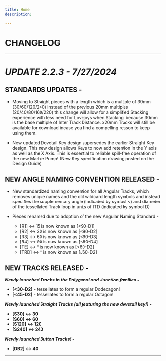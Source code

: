 ```yaml
---
title: Home
description: 

---
```

# **CHANGELOG**

---

# ***UPDATE 2.2.3 - 7/27/2024***

## STANDARDS UPDATES -

- Moving to Straight pieces with a length which is a multiple of 30mm (30/60/120/240) instead of the previous 20mm multiples (20/40/80/160/220) this change will allow for a simplified Stacking experience with less need for Lovejoys when Stacking, because 30mm is the base multiple of Inter Track Distance. x20mm Tracks will still be available for download incase you find a compelling reason to keep using them.

- New updated Dovetail Key design supersedes the earlier Straight Key design. This new design allows Keys to now add retention in the Y axis as well as the X Axis. This is essential to reliable spill-free operation of the new Marble Pump! (New Key specification drawing posted on the Design Guide)

## NEW ANGLE NAMING CONVENTION RELEASED -

- New standardized naming convention for all Angular Tracks, which removes unique names and the old wildcard length symbols and instead specifies the supplementary angle (indicated by symbol <) and diameter of the tessellated Track loop in units of ITD (indicated by symbol D)

- Pieces renamed due to adoption of the new Angular Naming Standard -
    - [R1] ↔ 15 is now known as [<90-D1]
    - [R2] ↔ 30 is now known as [<90-D2]
    - [R3] ↔ 60 is now known as [<90-D3]
    - [R4] ↔ 90 is now known as [<90-D4]
    - [TE] ↔ * is now known as [<60-D2]
    - [TRD] ↔ * is now known as [J60-D2]

    
## NEW TRACKS RELEASED -

***Newly launched Tracks in the Polygonal and Junction families -***

- **[<30-D2]** - tessellates to form a regular Dodecagon!
- **[<45-D2]** - tessellates to form a regular Octagon!

***Newly launched Straight Tracks (all featuring the new dovetail key!) -***

- **[S30] ↔ 30**    
- **[S60] ↔ 60**    
- **[S120] ↔ 120**    
- **[S240] ↔ 240**

***Newly launched Button Tracks! -***

- **[DB2] ↔ 40**

---